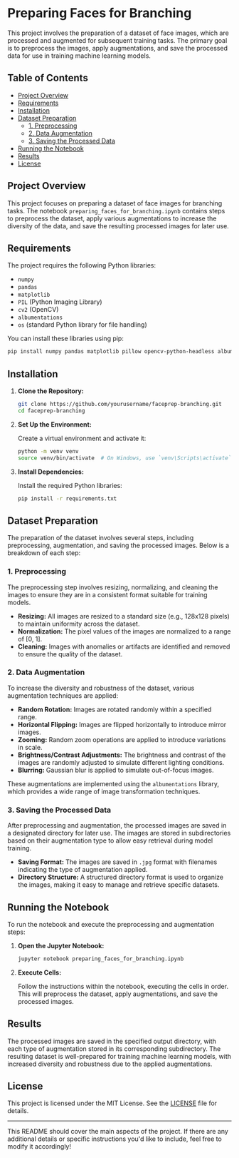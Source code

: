 

# Preparing Faces for Branching

This project involves the preparation of a dataset of face images, which are processed and augmented for subsequent training tasks. The primary goal is to preprocess the images, apply augmentations, and save the processed data for use in training machine learning models.

## Table of Contents
- [Project Overview](#project-overview)
- [Requirements](#requirements)
- [Installation](#installation)
- [Dataset Preparation](#dataset-preparation)
  - [1. Preprocessing](#1-preprocessing)
  - [2. Data Augmentation](#2-data-augmentation)
  - [3. Saving the Processed Data](#3-saving-the-processed-data)
- [Running the Notebook](#running-the-notebook)
- [Results](#results)
- [License](#license)

## Project Overview

This project focuses on preparing a dataset of face images for branching tasks. The notebook `preparing_faces_for_branching.ipynb` contains steps to preprocess the dataset, apply various augmentations to increase the diversity of the data, and save the resulting processed images for later use.

## Requirements

The project requires the following Python libraries:

- `numpy`
- `pandas`
- `matplotlib`
- `PIL` (Python Imaging Library)
- `cv2` (OpenCV)
- `albumentations`
- `os` (standard Python library for file handling)

You can install these libraries using pip:

```bash
pip install numpy pandas matplotlib pillow opencv-python-headless albumentations
```

## Installation

1. **Clone the Repository:**

   ```bash
   git clone https://github.com/yourusername/faceprep-branching.git
   cd faceprep-branching
   ```

2. **Set Up the Environment:**

   Create a virtual environment and activate it:

   ```bash
   python -m venv venv
   source venv/bin/activate  # On Windows, use `venv\Scripts\activate`
   ```

3. **Install Dependencies:**

   Install the required Python libraries:

   ```bash
   pip install -r requirements.txt
   ```

## Dataset Preparation

The preparation of the dataset involves several steps, including preprocessing, augmentation, and saving the processed images. Below is a breakdown of each step:

### 1. Preprocessing

The preprocessing step involves resizing, normalizing, and cleaning the images to ensure they are in a consistent format suitable for training models. 

- **Resizing:** All images are resized to a standard size (e.g., 128x128 pixels) to maintain uniformity across the dataset.
- **Normalization:** The pixel values of the images are normalized to a range of [0, 1].
- **Cleaning:** Images with anomalies or artifacts are identified and removed to ensure the quality of the dataset.

### 2. Data Augmentation

To increase the diversity and robustness of the dataset, various augmentation techniques are applied:

- **Random Rotation:** Images are rotated randomly within a specified range.
- **Horizontal Flipping:** Images are flipped horizontally to introduce mirror images.
- **Zooming:** Random zoom operations are applied to introduce variations in scale.
- **Brightness/Contrast Adjustments:** The brightness and contrast of the images are randomly adjusted to simulate different lighting conditions.
- **Blurring:** Gaussian blur is applied to simulate out-of-focus images.

These augmentations are implemented using the `albumentations` library, which provides a wide range of image transformation techniques.

### 3. Saving the Processed Data

After preprocessing and augmentation, the processed images are saved in a designated directory for later use. The images are stored in subdirectories based on their augmentation type to allow easy retrieval during model training.

- **Saving Format:** The images are saved in `.jpg` format with filenames indicating the type of augmentation applied.
- **Directory Structure:** A structured directory format is used to organize the images, making it easy to manage and retrieve specific datasets.

## Running the Notebook

To run the notebook and execute the preprocessing and augmentation steps:

1. **Open the Jupyter Notebook:**

   ```bash
   jupyter notebook preparing_faces_for_branching.ipynb
   ```

2. **Execute Cells:**

   Follow the instructions within the notebook, executing the cells in order. This will preprocess the dataset, apply augmentations, and save the processed images.

## Results

The processed images are saved in the specified output directory, with each type of augmentation stored in its corresponding subdirectory. The resulting dataset is well-prepared for training machine learning models, with increased diversity and robustness due to the applied augmentations.

## License

This project is licensed under the MIT License. See the [LICENSE](LICENSE) file for details.

---

This README should cover the main aspects of the project. If there are any additional details or specific instructions you'd like to include, feel free to modify it accordingly!

